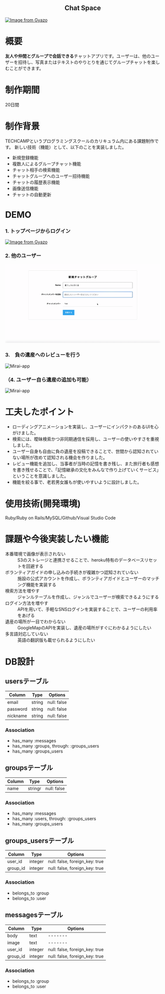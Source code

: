 <h2 align="center">Chat Space</h2>

[![Image from Gyazo](https://i.gyazo.com/60f216f03a4eac13189fe087190cd917.jpg)](https://gyazo.com/60f216f03a4eac13189fe087190cd917)


# 概要
**友人や仲間とグループで会話できる**チャットアプリです。ユーザーは、他のユーザーを招待し、写真またはテキストのやりとりを通じてグループチャットを楽しむことができます。

# 制作期間
20日間

# 制作背景
TECHCAMPというプログラミングスクールのカリキュラム内にある課題制作です。
新しい技術（機能）として、以下のことを実装しました。

- 新規登録機能
- 複数人によるグループチャット機能
- チャット相手の検索機能
- チャットグループへのユーザー招待機能
- チャットの履歴表示機能
- 画像送信機能
- チャットの自動更新
 
# DEMO

### 1. トップページからログイン

[![Image from Gyazo](https://i.gyazo.com/ad344bc806130014ad13defe4190c8b6.png)](https://gyazo.com/ad344bc806130014ad13defe4190c8b6)

### 2. 他のユーザー

![Image from Gyazo](d8bef6a94949c7b12338715fb365cf81.gif)

### 3.　負の遺産へのレビューを行う

![Mirai-app](https://i.gyazo.com/fedeeba42e1a31c36b52063154e4e8b1.gif)

### （4. ユーザー自ら遺産の追加も可能）

![Mirai-app](https://i.gyazo.com/35ebf5050ef81da56919b575e68ccd4c.png)

# 工夫したポイント
- ローディングアニメーションを実装し、ユーザーにインパクトのあるUIを心がけました。
- 検索には、曖昧検索かつ非同期通信を採用し、ユーザーの使いやすさを重視しました。
- ユーザー自身も自由に負の遺産を投稿できることで、世間から認知されていない場所が改めて認知される機会を作りました。
- レビュー機能を追加し、当事者が当時の記憶を書き残し、また旅行者も感想を書き残せることで、「記憶継承の文化をみんなで作り上げていくサービス」ということを意識しました。
- 機能を絞る事で、老若男女誰もが使いやすいように設計しました。

# 使用技術(開発環境)
Ruby/Ruby on Rails/MySQL/Github/Visual Studio Code

# 課題や今後実装したい機能
<dl>
  <dt>本番環境で画像が表示されない</dt>
  <dd>S3のストレージと連携させることで、heroku特有のデータベースリセットを回避する</dd>
  <dt>ボランティアガイドの申し込みの手続きが複雑かつ認知されていない</dt>
  <dd>施設の公式アカウントを作成し、ボランティアガイドとユーザーのマッチング機能を実装する</dd>
  <dt>検索方法を増やす</dt>
  <dd>ジャンルテーブルを作成し、ジャンルでユーザーが検索できるようにする</dd>
  <dt>ログイン方法を増やす</dt>
  <dd>APIを用いて、手軽なSNSログインを実装することで、ユーザーの利用率をあげる</dd>
  <dt>遺産の場所が一目でわからない</dt>
  <dd>GoogleMapのAPIを実装し、遺産の場所がすぐにわかるようにしたい</dd>
  <dt>多言語対応していない</dt>
  <dd>英語の翻訳版も載せられるようにしたい</dd>
</dl>

# DB設計

## usersテーブル

|Column|Type|Options|
|------|----|-------|
|email|string|null: false|
|password|string|null: false|
|nickname|string|null: false|

### Association
- has_many :messages
- has_many :groups, through: :groups_users
- has_many :groups_users

 ## groupsテーブル

|Column|Type|Options|
|------|----|-------|
|name|stringr|null: false|

### Association
- has_many :messages
- has_many :users, through: :groups_users
- has_many :groups_users
 
 ## groups_usersテーブル

|Column|Type|Options|
|------|----|-------|
|user_id|integer|null: false, foreign_key: true|
|group_id|integer|null: false, foreign_key: true|

### Association
- belongs_to :group
- belongs_to :user

## messagesテーブル

|Column|Type|Options|
|------|----|-------|
|body|text|-------|
|image|text|-------|
|user_id|integer|null: false, foreign_key: true|
|group_id|integer|null: false, foreign_key: true|

### Association
- belongs_to :group
- belongs_to :user
